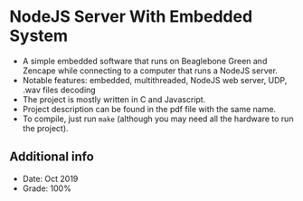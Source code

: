 # NodeJS Server With Embedded System
- A simple embedded software that runs on Beaglebone Green and Zencape while connecting to a computer that runs a NodeJS server.
- Notable features: embedded, multithreaded, NodeJS web server, UDP, .wav files decoding
- The project is mostly written in C and Javascript.
- Project description can be found in the pdf file with the same name.
- To compile, just run `make` (although you may need all the hardware to run the project).

## Additional info
- Date: Oct 2019
- Grade: 100%